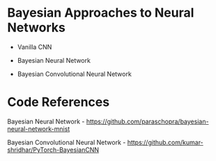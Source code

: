 # Bayesian Approaches to Neural Networks

* Vanilla CNN

* Bayesian Neural Network

* Bayesian Convolutional Neural Network

# Code References

Bayesian Neural Network - https://github.com/paraschopra/bayesian-neural-network-mnist

Bayesian Convolutional Neural Network - https://github.com/kumar-shridhar/PyTorch-BayesianCNN
